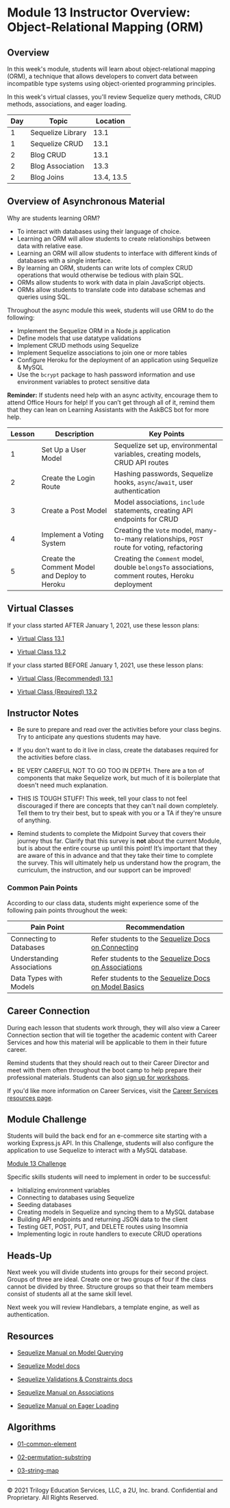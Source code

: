 # Module 13 Instructor Overview: Object-Relational Mapping (ORM)

## Overview

In this week's module, students will learn about object-relational mapping (ORM), a technique that allows developers to convert data between incompatible type systems using object-oriented programming principles.

In this week's virtual classes, you'll review Sequelize query methods, CRUD methods, associations, and eager loading.

| Day | Topic             | Location   |
| --- | ----------------- | ---------- |
| 1   | Sequelize Library | 13.1       |
| 1   | Sequelize CRUD    | 13.1       |
| 2   | Blog CRUD         | 13.1       |
| 2   | Blog Association  | 13.3       |
| 2   | Blog Joins        | 13.4, 13.5 |

## Overview of Asynchronous Material

Why are students learning ORM?

* To interact with databases using their language of choice.
* Learning an ORM will allow students to create relationships between data with relative ease.
* Learning an ORM will allow students to interface with different kinds of databases with a single interface.
* By learning an ORM, students can write lots of complex CRUD operations that would otherwise be tedious with plain SQL.
* ORMs allow students to work with data in plain JavaScript objects.
* ORMs allow students to translate code into database schemas and queries using SQL.

Throughout the async module this week, students will use ORM to do the following:

* Implement the Sequelize ORM in a Node.js application
* Define models that use datatype validations
* Implement CRUD methods using Sequelize
* Implement Sequelize associations to join one or more tables
* Configure Heroku for the deployment of an application using Sequelize & MySQL
* Use the `bcrypt` package to hash password information and use environment variables to protect sensitive data

**Reminder:** If students need help with an async activity, encourage them to attend Office Hours for help! If you can’t get through all of it, remind them that they can lean on Learning Assistants with the AskBCS bot for more help.

| Lesson | Description                                   | Key Points                                                                                 |
| ------ | --- | --- |
| 1      | Set Up a User Model                           | Sequelize set up, environmental variables, creating models, CRUD API routes                |
| 2      | Create the Login Route                        | Hashing passwords, Sequelize hooks, `async`/`await`, user authentication                   |
| 3      | Create a Post Model                           | Model associations, `include` statements, creating API endpoints for CRUD                  |
| 4      | Implement a Voting System                     | Creating the `Vote` model, many-to-many relationships, `POST` route for voting, refactoring      |
| 5      | Create the Comment Model and Deploy to Heroku | Creating the `Comment` model, double `belongsTo` associations, comment routes, Heroku deployment |

## Virtual Classes

If your class started AFTER January 1, 2021, use these lesson plans:

* [Virtual Class 13.1](./13.1-REQUIRED.md)

* [Virtual Class 13.2](./13.2-REQUIRED.md)

If your class started BEFORE January 1, 2021, use these lesson plans:

* [Virtual Class (Recommended) 13.1](./13.1-RECOMMENDED.md)

* [Virtual Class (Required) 13.2](./13.2-REQUIRED.md)

## Instructor Notes

* Be sure to prepare and read over the activities before your class begins. Try to anticipate any questions students may have.

* If you don't want to do it live in class, create the databases required for the activities before class.

* BE VERY CAREFUL NOT TO GO TOO IN DEPTH. There are a ton of components that make Sequelize work, but much of it is boilerplate that doesn't need much explanation.

* THIS IS TOUGH STUFF! This week, tell your class to not feel discouraged if there are concepts that they can't nail down completely. Tell them to try their best, but to speak with you or a TA if they're unsure of anything.

* Remind students to complete the Midpoint Survey that covers their journey thus far. Clarify that this survey is **not** about the current Module, but is about the entire course up until this point! It’s important that they are aware of this in advance and that they take their time to complete the survey. This will ultimately help us understand how the program, the curriculum, the instruction, and our support can be improved!

### Common Pain Points

According to our class data, students might experience some of the following pain points throughout the week:

| Pain Point                 | Recommendation                                                                                                                          |
| -------------------------- | --- |
| Connecting to Databases    | Refer students to the [Sequelize Docs on Connecting](https://sequelize.org/master/manual/getting-started.html#connecting-to-a-database) |
| Understanding Associations | Refer students to the [Sequelize Docs on Associations](https://sequelize.org/master/manual/assocs.html)                                 |
| Data Types with Models     | Refer students to the [Sequelize Docs on Model Basics](https://sequelize.org/master/manual/model-basics.html)                           |

## Career Connection

During each lesson that students work through, they will also view a Career Connection section that will tie together the academic content with Career Services and how this material will be applicable to them in their future career.

Remind students that they should reach out to their Career Director and meet with them often throughout the boot camp to help prepare their professional materials. Students can also [sign up for workshops](https://careerservicesonlineevents.splashthat.com/).

If you'd like more information on Career Services, visit the [Career Services resources page](https://mycareerspot.org/).

## Module Challenge

Students will build the back end for an e-commerce site starting with a working Express.js API. In this Challenge, students will also configure the application to use Sequelize to interact with a MySQL database.

[Module 13 Challenge](../../01-Class-Content/13-ORM/02-Challenge/README.md)

Specific skills students will need to implement in order to be successful:

* Initializing environment variables
* Connecting to databases using Sequelize
* Seeding databases
* Creating models in Sequelize and syncing them to a MySQL database
* Building API endpoints and returning JSON data to the client
* Testing GET, POST, PUT, and DELETE routes using Insomnia
* Implementing logic in route handlers to execute CRUD operations

## Heads-Up

Next week you will divide students into groups for their second project. Groups of three are ideal. Create one or two groups of four if the class cannot be divided by three. Structure groups so that their team members consist of students all at the same skill level.

Next week you will review Handlebars, a template engine, as well as authentication.

## Resources

* [Sequelize Manual on Model Querying](https://sequelize.org/v5/manual/querying.html)

* [Sequelize Model docs](https://sequelize.org/v5/class/lib/model.js~Model.html)

* [Sequelize Validations & Constraints docs](https://sequelize.org/master/manual/validations-and-constraints.html)

* [Sequelize Manual on Associations](https://sequelize.org/v5/manual/associations.html)

* [Sequelize Manual on Eager Loading](https://sequelize.org/master/manual/eager-loading.html)

## Algorithms

* [01-common-element](../../01-Class-Content/13-ORM/03-Algorithms/01-common-element)

* [02-permutation-substring](../../01-Class-Content/13-ORM/03-Algorithms/02-permutation-substring)

* [03-string-map](../../01-Class-Content/13-ORM/03-Algorithms/03-string-map)

---
© 2021 Trilogy Education Services, LLC, a 2U, Inc. brand. Confidential and Proprietary. All Rights Reserved.
